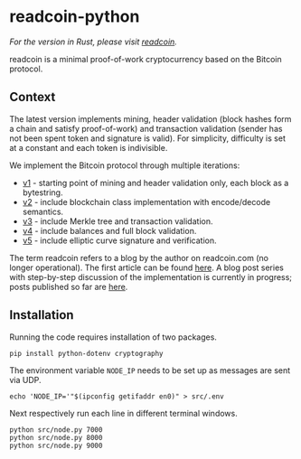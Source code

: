 # readcoin-python

*For the version in Rust, please visit [readcoin](https://github.com/savarin/readcoin).*

readcoin is a minimal proof-of-work cryptocurrency based on the Bitcoin protocol.

## Context

The latest version implements mining, header validation (block hashes form a chain and satisfy
proof-of-work) and transaction validation (sender has not been spent token and signature is valid).
For simplicity, difficulty is set at a constant and each token is indivisible.

We implement the Bitcoin protocol through multiple iterations:

* [v1](https://github.com/savarin/readcoin/tree/v1) -
starting point of mining and header validation only, each block as a bytestring.
* [v2](https://github.com/savarin/readcoin/tree/v2) -
include blockchain class implementation with encode/decode semantics.
* [v3](https://github.com/savarin/readcoin/tree/v3) -
include Merkle tree and transaction validation.
* [v4](https://github.com/savarin/readcoin/tree/v4) -
include balances and full block validation.
* [v5](https://github.com/savarin/readcoin/tree/main) -
include elliptic curve signature and verification.

The term readcoin refers to a blog by the author on readcoin.com (no longer operational). The first
article can be found [here](https://gist.github.com/savarin/c71c1e4dfa4edf3b13bf36ccd8f6de17). A
blog post series with step-by-step discussion of the implementation is currently in progress; posts
published so far are [here](https://ezzeriesa.notion.site/A-minimal-Bitcoin-implementation-Fall-2021-9559908f03ad4cb7a09ee60a457198e2).

## Installation

Running the code requires installation of two packages.

```shell
pip install python-dotenv cryptography
```

The environment variable `NODE_IP` needs to be set up as messages are sent via UDP.

```shell
echo 'NODE_IP='"$(ipconfig getifaddr en0)" > src/.env
```

Next respectively run each line in different terminal windows.
```shell
python src/node.py 7000
python src/node.py 8000
python src/node.py 9000
```
